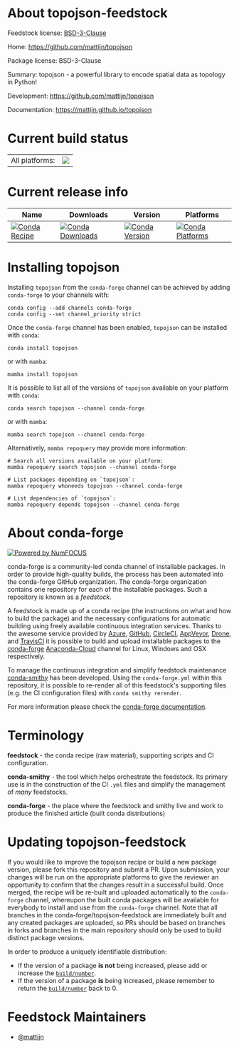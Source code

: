 About topojson-feedstock
========================

Feedstock license: [BSD-3-Clause](https://github.com/conda-forge/topojson-feedstock/blob/main/LICENSE.txt)

Home: https://github.com/mattijn/topojson

Package license: BSD-3-Clause

Summary: topojson - a powerful library to encode spatial data as topology in Python!

Development: https://github.com/mattijn/topojson

Documentation: https://mattijn.github.io/topojson

Current build status
====================


<table><tr><td>All platforms:</td>
    <td>
      <a href="https://dev.azure.com/conda-forge/feedstock-builds/_build/latest?definitionId=13932&branchName=main">
        <img src="https://dev.azure.com/conda-forge/feedstock-builds/_apis/build/status/topojson-feedstock?branchName=main">
      </a>
    </td>
  </tr>
</table>

Current release info
====================

| Name | Downloads | Version | Platforms |
| --- | --- | --- | --- |
| [![Conda Recipe](https://img.shields.io/badge/recipe-topojson-green.svg)](https://anaconda.org/conda-forge/topojson) | [![Conda Downloads](https://img.shields.io/conda/dn/conda-forge/topojson.svg)](https://anaconda.org/conda-forge/topojson) | [![Conda Version](https://img.shields.io/conda/vn/conda-forge/topojson.svg)](https://anaconda.org/conda-forge/topojson) | [![Conda Platforms](https://img.shields.io/conda/pn/conda-forge/topojson.svg)](https://anaconda.org/conda-forge/topojson) |

Installing topojson
===================

Installing `topojson` from the `conda-forge` channel can be achieved by adding `conda-forge` to your channels with:

```
conda config --add channels conda-forge
conda config --set channel_priority strict
```

Once the `conda-forge` channel has been enabled, `topojson` can be installed with `conda`:

```
conda install topojson
```

or with `mamba`:

```
mamba install topojson
```

It is possible to list all of the versions of `topojson` available on your platform with `conda`:

```
conda search topojson --channel conda-forge
```

or with `mamba`:

```
mamba search topojson --channel conda-forge
```

Alternatively, `mamba repoquery` may provide more information:

```
# Search all versions available on your platform:
mamba repoquery search topojson --channel conda-forge

# List packages depending on `topojson`:
mamba repoquery whoneeds topojson --channel conda-forge

# List dependencies of `topojson`:
mamba repoquery depends topojson --channel conda-forge
```


About conda-forge
=================

[![Powered by
NumFOCUS](https://img.shields.io/badge/powered%20by-NumFOCUS-orange.svg?style=flat&colorA=E1523D&colorB=007D8A)](https://numfocus.org)

conda-forge is a community-led conda channel of installable packages.
In order to provide high-quality builds, the process has been automated into the
conda-forge GitHub organization. The conda-forge organization contains one repository
for each of the installable packages. Such a repository is known as a *feedstock*.

A feedstock is made up of a conda recipe (the instructions on what and how to build
the package) and the necessary configurations for automatic building using freely
available continuous integration services. Thanks to the awesome service provided by
[Azure](https://azure.microsoft.com/en-us/services/devops/), [GitHub](https://github.com/),
[CircleCI](https://circleci.com/), [AppVeyor](https://www.appveyor.com/),
[Drone](https://cloud.drone.io/welcome), and [TravisCI](https://travis-ci.com/)
it is possible to build and upload installable packages to the
[conda-forge](https://anaconda.org/conda-forge) [Anaconda-Cloud](https://anaconda.org/)
channel for Linux, Windows and OSX respectively.

To manage the continuous integration and simplify feedstock maintenance
[conda-smithy](https://github.com/conda-forge/conda-smithy) has been developed.
Using the ``conda-forge.yml`` within this repository, it is possible to re-render all of
this feedstock's supporting files (e.g. the CI configuration files) with ``conda smithy rerender``.

For more information please check the [conda-forge documentation](https://conda-forge.org/docs/).

Terminology
===========

**feedstock** - the conda recipe (raw material), supporting scripts and CI configuration.

**conda-smithy** - the tool which helps orchestrate the feedstock.
                   Its primary use is in the construction of the CI ``.yml`` files
                   and simplify the management of *many* feedstocks.

**conda-forge** - the place where the feedstock and smithy live and work to
                  produce the finished article (built conda distributions)


Updating topojson-feedstock
===========================

If you would like to improve the topojson recipe or build a new
package version, please fork this repository and submit a PR. Upon submission,
your changes will be run on the appropriate platforms to give the reviewer an
opportunity to confirm that the changes result in a successful build. Once
merged, the recipe will be re-built and uploaded automatically to the
`conda-forge` channel, whereupon the built conda packages will be available for
everybody to install and use from the `conda-forge` channel.
Note that all branches in the conda-forge/topojson-feedstock are
immediately built and any created packages are uploaded, so PRs should be based
on branches in forks and branches in the main repository should only be used to
build distinct package versions.

In order to produce a uniquely identifiable distribution:
 * If the version of a package **is not** being increased, please add or increase
   the [``build/number``](https://docs.conda.io/projects/conda-build/en/latest/resources/define-metadata.html#build-number-and-string).
 * If the version of a package **is** being increased, please remember to return
   the [``build/number``](https://docs.conda.io/projects/conda-build/en/latest/resources/define-metadata.html#build-number-and-string)
   back to 0.

Feedstock Maintainers
=====================

* [@mattijn](https://github.com/mattijn/)


